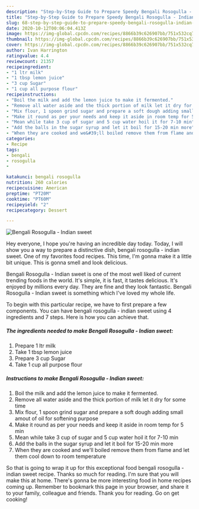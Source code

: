 ```yaml
---
description: "Step-by-Step Guide to Prepare Speedy Bengali Rosogulla - Indian sweet"
title: "Step-by-Step Guide to Prepare Speedy Bengali Rosogulla - Indian sweet"
slug: 68-step-by-step-guide-to-prepare-speedy-bengali-rosogulla-indian-sweet
date: 2020-10-12T00:06:04.413Z
image: https://img-global.cpcdn.com/recipes/8866b39c626907bb/751x532cq70/bengali-rosogulla-indian-sweet-recipe-main-photo.jpg
thumbnail: https://img-global.cpcdn.com/recipes/8866b39c626907bb/751x532cq70/bengali-rosogulla-indian-sweet-recipe-main-photo.jpg
cover: https://img-global.cpcdn.com/recipes/8866b39c626907bb/751x532cq70/bengali-rosogulla-indian-sweet-recipe-main-photo.jpg
author: Ivan Harrington
ratingvalue: 4.4
reviewcount: 21357
recipeingredient:
- "1 ltr milk"
- "1 tbsp lemon juice"
- "3 cup Sugar"
- "1 cup all purpose flour"
recipeinstructions:
- "Boil the milk and add the lemon juice to make it fermented."
- "Remove all water aside and the thick portion of milk let it dry for some time"
- "Mix flour, 1 spoon grind sugar and prepare a soft dough adding small amout of oil for softening purpose"
- "Make it round as per your needs and keep it aside in room temp for 5 min"
- "Mean while take 3 cup of sugar and 5 cup water hoil it for 7-10 min"
- "Add the balls in the sugar syrup and let it boil for 15-20 min more"
- "When they are cooked and we&#39;ll boiled remove them from flame and let them cool down to room temperature"
categories:
- Recipe
tags:
- bengali
- rosogulla
- 

katakunci: bengali rosogulla  
nutrition: 260 calories
recipecuisine: American
preptime: "PT20M"
cooktime: "PT60M"
recipeyield: "2"
recipecategory: Dessert

---
```



![Bengali Rosogulla - Indian sweet](https://img-global.cpcdn.com/recipes/8866b39c626907bb/751x532cq70/bengali-rosogulla-indian-sweet-recipe-main-photo.jpg)

Hey everyone, I hope you're having an incredible day today. Today, I will show you a way to prepare a distinctive dish, bengali rosogulla - indian sweet. One of my favorites food recipes. This time, I'm gonna make it a little bit unique. This is gonna smell and look delicious.

Bengali Rosogulla - Indian sweet is one of the most well liked of current trending foods in the world. It's simple, it is fast, it tastes delicious. It's enjoyed by millions every day. They are fine and they look fantastic. Bengali Rosogulla - Indian sweet is something which I've loved my whole life.




To begin with this particular recipe, we have to first prepare a few components. You can have bengali rosogulla - indian sweet using 4 ingredients and 7 steps. Here is how you can achieve that.

<!--inarticleads1-->

##### The ingredients needed to make Bengali Rosogulla - Indian sweet:

1. Prepare 1 ltr milk
1. Take 1 tbsp lemon juice
1. Prepare 3 cup Sugar
1. Take 1 cup all purpose flour




<!--inarticleads2-->

##### Instructions to make Bengali Rosogulla - Indian sweet:

1. Boil the milk and add the lemon juice to make it fermented.
1. Remove all water aside and the thick portion of milk let it dry for some time
1. Mix flour, 1 spoon grind sugar and prepare a soft dough adding small amout of oil for softening purpose
1. Make it round as per your needs and keep it aside in room temp for 5 min
1. Mean while take 3 cup of sugar and 5 cup water hoil it for 7-10 min
1. Add the balls in the sugar syrup and let it boil for 15-20 min more
1. When they are cooked and we&#39;ll boiled remove them from flame and let them cool down to room temperature




So that is going to wrap it up for this exceptional food bengali rosogulla - indian sweet recipe. Thanks so much for reading. I'm sure that you will make this at home. There's gonna be more interesting food in home recipes coming up. Remember to bookmark this page in your browser, and share it to your family, colleague and friends. Thank you for reading. Go on get cooking!
